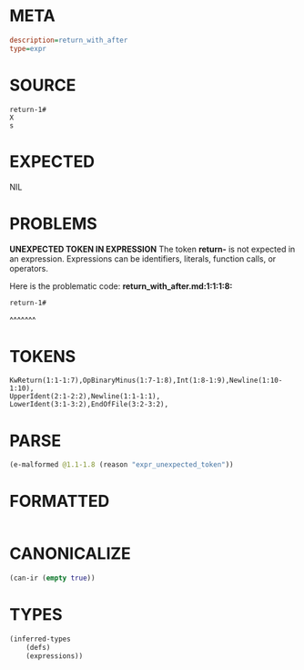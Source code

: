 # META
~~~ini
description=return_with_after
type=expr
~~~
# SOURCE
~~~roc
return-1#
X
s
~~~
# EXPECTED
NIL
# PROBLEMS
**UNEXPECTED TOKEN IN EXPRESSION**
The token **return-** is not expected in an expression.
Expressions can be identifiers, literals, function calls, or operators.

Here is the problematic code:
**return_with_after.md:1:1:1:8:**
```roc
return-1#
```
^^^^^^^


# TOKENS
~~~zig
KwReturn(1:1-1:7),OpBinaryMinus(1:7-1:8),Int(1:8-1:9),Newline(1:10-1:10),
UpperIdent(2:1-2:2),Newline(1:1-1:1),
LowerIdent(3:1-3:2),EndOfFile(3:2-3:2),
~~~
# PARSE
~~~clojure
(e-malformed @1.1-1.8 (reason "expr_unexpected_token"))
~~~
# FORMATTED
~~~roc

~~~
# CANONICALIZE
~~~clojure
(can-ir (empty true))
~~~
# TYPES
~~~clojure
(inferred-types
	(defs)
	(expressions))
~~~
